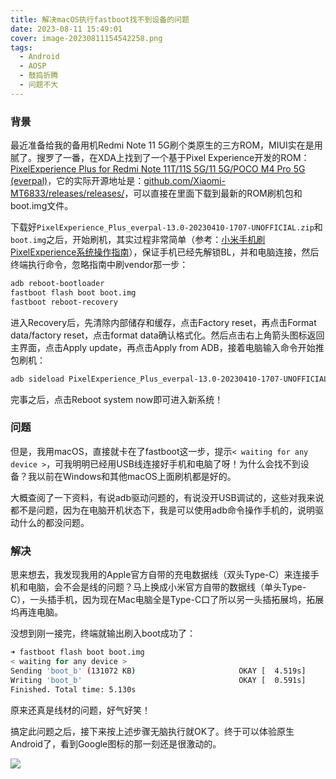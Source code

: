 ```yaml
---
title: 解决macOS执行fastboot找不到设备的问题
date: 2023-08-11 15:49:01
cover: image-20230811154542258.png 
tags:
  - Android
  - AOSP
  - 鼓捣折腾
  - 问题不大
---
```


### 背景

最近准备给我的备用机Redmi Note 11 5G刷个类原生的三方ROM，MIUI实在是用腻了。搜罗了一番，在XDA上找到了一个基于Pixel Experience开发的ROM：[PixelExperience Plus for Redmi Note 11T/11S 5G/11 5G/POCO M4 Pro 5G (everpal)](https://forum.xda-developers.com/t/rom-13-unofficial-oss-vendor-pixelexperience-plus-for-redmi-note-11t-11s-5g-11-5g-poco-m4-pro-5g-everpal.4562525/)，它的实际开源地址是：[github.com/Xiaomi-MT6833/releases/releases/](https://github.com/Xiaomi-MT6833/releases/releases/)，可以直接在里面下载到最新的ROM刷机包和boot.img文件。

下载好`PixelExperience_Plus_everpal-13.0-20230410-1707-UNOFFICIAL.zip`和`boot.img`之后，开始刷机，其实过程非常简单（参考：[小米手机刷PixelExperience系统操作指南](https://miuiver.com/install-pixelexperience-on-xiaomi/)），保证手机已经先解锁BL，并和电脑连接，然后终端执行命令，忽略指南中刷vendor那一步：

```bash
adb reboot-bootloader
fastboot flash boot boot.img
fastboot reboot-recovery
```

进入Recovery后，先清除内部储存和缓存，点击Factory reset，再点击Format data/factory reset，点击format data确认格式化。然后点击右上角箭头图标返回主界面，点击Apply update，再点击Apply from ADB，接着电脑输入命令开始推包刷机：

```bash
adb sideload PixelExperience_Plus_everpal-13.0-20230410-1707-UNOFFICIAL.zip
```

完事之后，点击Reboot system now即可进入新系统！

### 问题

但是，我用macOS，直接就卡在了fastboot这一步，提示`< waiting for any device >`，可我明明已经用USB线连接好手机和电脑了呀！为什么会找不到设备？我以前在Windows和其他macOS上面刷机都是好的。

大概查阅了一下资料，有说adb驱动问题的，有说没开USB调试的，这些对我来说都不是问题，因为在电脑开机状态下，我是可以使用adb命令操作手机的，说明驱动什么的都没问题。

### 解决

思来想去，我发现我用的Apple官方自带的充电数据线（双头Type-C）来连接手机和电脑，会不会是线的问题？马上换成小米官方自带的数据线（单头Type-C），一头插手机，因为现在Mac电脑全是Type-C口了所以另一头插拓展坞，拓展坞再连电脑。

没想到刚一接完，终端就输出刷入boot成功了：

```bash
➜ fastboot flash boot boot.img
< waiting for any device >
Sending 'boot_b' (131072 KB)                       OKAY [  4.519s]
Writing 'boot_b'                                   OKAY [  0.591s]
Finished. Total time: 5.130s
```

原来还真是线材的问题，好气好笑！

搞定此问题之后，接下来按上述步骤无脑执行就OK了。终于可以体验原生Android了，看到Google图标的那一刻还是很激动的。

![](image-20230811154542258.webp)
